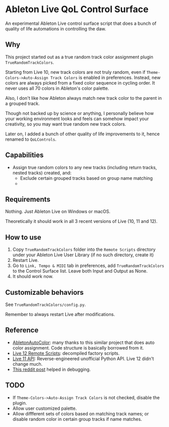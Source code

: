 # Ableton Live QoL Control Surface

An experimental Ableton Live control surface script that does a bunch of quality of life automations in controlling the daw.

## Why

This project started out as a true random track color assignment plugin `TrueRandomTrackColors`.

Starting from Live 10, new track colors are not truly random, even if `Theme-Colors->Auto-Assign Track Colors` is enabled in preferences. Instead, new colors are always picked from a fixed color sequence in cycling order. It never uses all 70 colors in Ableton's color palette.

Also, I don't like how Ableton always match new track color to the parent in a grouped track.

Though not backed up by science or anything, I personally believe how your working environment looks and feels can somehow impact your creativity, so you may want true random new track colors.

Later on, I added a bunch of other quality of life improvements to it, hence renamed to `QoLControls`.

## Capabilities

- Assign true random colors to any new tracks (including return tracks, nested tracks) created, and:
  - Exclude certain grouped tracks based on group name matching
  - 

## Requirements

Nothing. Just Ableton Live on Windows or macOS.

Theoretically it should work in all 3 recent versions of Live (10, 11 and 12).

## How to use

1. Copy `TrueRandomTrackColors` folder into the `Remote Scripts` directory under your Ableton Live User Library (if no such directory, create it)
2. Restart Live.
3. Go to `Link, Tempo & MIDI` tab in preferences, add `TrueRandomTrackColors` to the Control Surface list. Leave both Input and Output as None.
4. It should work now.

## Customizable behaviors

See `TrueRandomTrackColors/config.py`.

Remember to always restart Live after modifications.

## Reference

- [AbletonAutoColor](https://github.com/CoryWBoris/AbletonAutoColor/tree/main): many thanks to this similar project that does auto color assignment. Code structure is basically borrowed from it.
- [Live 12 Remote Scripts](https://github.com/gluon/AbletonLive12_MIDIRemoteScripts): decompiled factory scripts.
- [Live 11 API](https://structure-void.com/PythonLiveAPI_documentation/Live11.0.xml): Reverse-engineered unofficial Python API. Live 12 didn't change much.
- [This reddit post](https://www.reddit.com/r/ableton/comments/vtc8s7/writing_my_own_control_surface_script/) helped in debugging.

## TODO

- If `Theme-Colors->Auto-Assign Track Colors` is not checked, disable the plugin.
- Allow user customized palette.
- Allow diffferent sets of colors based on matching track names; or disable random color in certain group tracks if name matches.